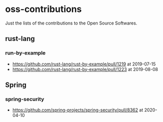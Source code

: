 # oss-contributions

Just the lists of the contributions to the Open Source Softwares.

## rust-lang

### run-by-example

- https://github.com/rust-lang/rust-by-example/pull/1219 at 2019-07-15
- https://github.com/rust-lang/rust-by-example/pull/1223 at 2019-08-08

## Spring

### spring-security

- https://github.com/spring-projects/spring-security/pull/8362 at 2020-04-10

